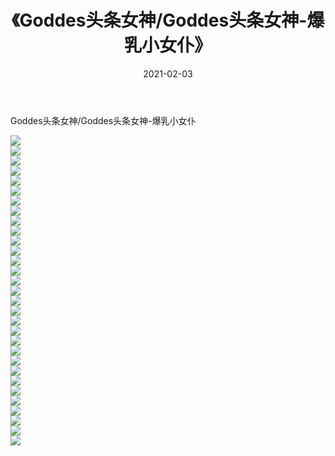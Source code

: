 ﻿---
layout: post
title:  《Goddes头条女神/Goddes头条女神-爆乳小女仆》
date:   2021-02-03
img: http://pic.660000.xyz/1:/网络美图/2021/Goddes头条女神/Goddes头条女神-爆乳小女仆/000.jpg
categories: [美女, 清纯, 唯美]
---

Goddes头条女神/Goddes头条女神-爆乳小女仆

 ![](http://pic.660000.xyz/1:/网络美图/2021/Goddes头条女神/Goddes头条女神-爆乳小女仆/001.jpg) <br>![](http://pic.660000.xyz/1:/网络美图/2021/Goddes头条女神/Goddes头条女神-爆乳小女仆/002.jpg) <br>![](http://pic.660000.xyz/1:/网络美图/2021/Goddes头条女神/Goddes头条女神-爆乳小女仆/003.jpg) <br>![](http://pic.660000.xyz/1:/网络美图/2021/Goddes头条女神/Goddes头条女神-爆乳小女仆/004.jpg) <br>![](http://pic.660000.xyz/1:/网络美图/2021/Goddes头条女神/Goddes头条女神-爆乳小女仆/005.jpg) <br>![](http://pic.660000.xyz/1:/网络美图/2021/Goddes头条女神/Goddes头条女神-爆乳小女仆/006.jpg) <br>![](http://pic.660000.xyz/1:/网络美图/2021/Goddes头条女神/Goddes头条女神-爆乳小女仆/007.jpg) <br>![](http://pic.660000.xyz/1:/网络美图/2021/Goddes头条女神/Goddes头条女神-爆乳小女仆/008.jpg) <br>![](http://pic.660000.xyz/1:/网络美图/2021/Goddes头条女神/Goddes头条女神-爆乳小女仆/009.jpg) <br>![](http://pic.660000.xyz/1:/网络美图/2021/Goddes头条女神/Goddes头条女神-爆乳小女仆/010.jpg) <br>![](http://pic.660000.xyz/1:/网络美图/2021/Goddes头条女神/Goddes头条女神-爆乳小女仆/011.jpg) <br>![](http://pic.660000.xyz/1:/网络美图/2021/Goddes头条女神/Goddes头条女神-爆乳小女仆/012.jpg) <br>![](http://pic.660000.xyz/1:/网络美图/2021/Goddes头条女神/Goddes头条女神-爆乳小女仆/013.jpg) <br>![](http://pic.660000.xyz/1:/网络美图/2021/Goddes头条女神/Goddes头条女神-爆乳小女仆/014.jpg) <br>![](http://pic.660000.xyz/1:/网络美图/2021/Goddes头条女神/Goddes头条女神-爆乳小女仆/015.jpg) <br>![](http://pic.660000.xyz/1:/网络美图/2021/Goddes头条女神/Goddes头条女神-爆乳小女仆/016.jpg) <br>![](http://pic.660000.xyz/1:/网络美图/2021/Goddes头条女神/Goddes头条女神-爆乳小女仆/017.jpg) <br>![](http://pic.660000.xyz/1:/网络美图/2021/Goddes头条女神/Goddes头条女神-爆乳小女仆/018.jpg) <br>![](http://pic.660000.xyz/1:/网络美图/2021/Goddes头条女神/Goddes头条女神-爆乳小女仆/019.jpg) <br>![](http://pic.660000.xyz/1:/网络美图/2021/Goddes头条女神/Goddes头条女神-爆乳小女仆/020.jpg) <br>![](http://pic.660000.xyz/1:/网络美图/2021/Goddes头条女神/Goddes头条女神-爆乳小女仆/021.jpg) <br>![](http://pic.660000.xyz/1:/网络美图/2021/Goddes头条女神/Goddes头条女神-爆乳小女仆/022.jpg) <br>![](http://pic.660000.xyz/1:/网络美图/2021/Goddes头条女神/Goddes头条女神-爆乳小女仆/023.jpg) <br>![](http://pic.660000.xyz/1:/网络美图/2021/Goddes头条女神/Goddes头条女神-爆乳小女仆/024.jpg) <br>![](http://pic.660000.xyz/1:/网络美图/2021/Goddes头条女神/Goddes头条女神-爆乳小女仆/025.jpg) <br>![](http://pic.660000.xyz/1:/网络美图/2021/Goddes头条女神/Goddes头条女神-爆乳小女仆/026.jpg) <br>![](http://pic.660000.xyz/1:/网络美图/2021/Goddes头条女神/Goddes头条女神-爆乳小女仆/027.jpg) <br>![](http://pic.660000.xyz/1:/网络美图/2021/Goddes头条女神/Goddes头条女神-爆乳小女仆/028.jpg) <br>![](http://pic.660000.xyz/1:/网络美图/2021/Goddes头条女神/Goddes头条女神-爆乳小女仆/029.jpg) <br>![](http://pic.660000.xyz/1:/网络美图/2021/Goddes头条女神/Goddes头条女神-爆乳小女仆/030.jpg) <br>![](http://pic.660000.xyz/1:/网络美图/2021/Goddes头条女神/Goddes头条女神-爆乳小女仆/031.jpg) <br>